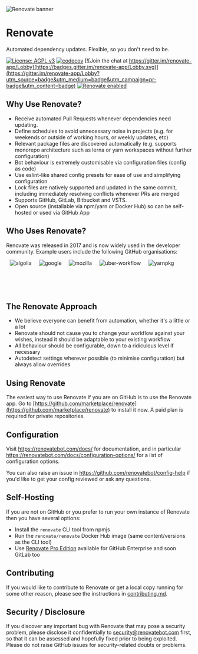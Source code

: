 ![Renovate banner](https://renovatebot.com/images/design/header_small.jpg)

# Renovate

Automated dependency updates. Flexible, so you don't need to be.

[![License: AGPL v3](https://img.shields.io/badge/License-AGPL%20v3-blue.svg)](https://raw.githubusercontent.com/renovatebot/renovate/master/license)
[![codecov](https://codecov.io/gh/renovatebot/renovate/branch/master/graph/badge.svg)](https://codecov.io/gh/renovatebot/renovate)
[![Join the chat at https://gitter.im/renovate-app/Lobby](https://badges.gitter.im/renovate-app/Lobby.svg)](https://gitter.im/renovate-app/Lobby?utm_source=badge&utm_medium=badge&utm_campaign=pr-badge&utm_content=badge)
[![Renovate enabled](https://img.shields.io/badge/renovate-enabled-brightgreen.svg)](https://renovatebot.com/)

## Why Use Renovate?

- Receive automated Pull Requests whenever dependencies need updating.
- Define schedules to avoid unnecessary noise in projects (e.g. for weekends or outside of working hours, or weekly updates, etc)
- Relevant package files are discovered automatically (e.g. supports
  monorepo architecture such as lerna or yarn workspaces without further configuration)
- Bot behaviour is extremely customisable via configuration files (config as code)
- Use eslint-like shared config presets for ease of use and simplifying configuration
- Lock files are natively supported and updated in the same commit, including immediately resolving conflicts whenever PRs are merged
- Supports GitHub, GitLab, Bitbucket and VSTS.
- Open source (installable via npm/yarn or Docker Hub) so can be self-hosted or used via GitHub App

## Who Uses Renovate?

Renovate was released in 2017 and is now widely used in the developer community. Example users include the following GitHub organisations:

[<img align="left" src="https://avatars1.githubusercontent.com/u/2034458?s=80&v=4" alt="algolia" title="algolia" hspace="10"/>](https://github.com/algolia)
[<img align="left" src="https://avatars0.githubusercontent.com/u/1342004?s=80&v=4" alt="google" title="google" hspace="10"/>](https://github.com/google)
[<img align="left" src="https://avatars2.githubusercontent.com/u/131524?s=80&v=4" alt="mozilla" title="mozilla" hspace="10"/>](https://github.com/mozilla)
[<img align="left" src="https://avatars2.githubusercontent.com/u/33676472?s=80&v=4" alt="uber-workflow" title="uber-workflow" hspace="10"/>](https://github.com/uber-workflow)
[<img align="left" src="https://avatars1.githubusercontent.com/u/22247014?s=80&v=4" alt="yarnpkg" title="yarnpkg" hspace="10"/>](https://github.com/yarnpkg)

<br /><br /><br /><br /><br />

## The Renovate Approach

- We believe everyone can benefit from automation, whether it's a little or a lot
- Renovate should not cause you to change your workflow against your wishes, instead it should be adaptable to your existing workflow
- All behaviour should be configurable, down to a ridiculous level if necessary
- Autodetect settings wherever possible (to minimise configuration) but always allow overrides

## Using Renovate

The easiest way to use Renovate if you are on GitHub is to use the Renovate app. Go to
[https://github.com/marketplace/renovate](https://github.com/marketplace/renovate) to install
it now. A paid plan is required for private repositories.

## Configuration

Visit https://renovatebot.com/docs/ for documentation, and in particular https://renovatebot.com/docs/configuration-options/ for a list of configuration options.

You can also raise an issue in https://github.com/renovatebot/config-help if you'd like to get your config reviewed or ask any questions.

## Self-Hosting

If you are not on GitHub or you prefer to run your own instance of Renovate then you have several options:

- Install the `renovate` CLI tool from npmjs
- Run the `renovate/renovate` Docker Hub image (same content/versions as the CLI tool)
- Use [Renovate Pro Edition](https://renovatebot.com/pro) available for GitHub Enterprise and soon GitLab too

## Contributing

If you would like to contribute to Renovate or get a local copy running for some other reason, please see the instructions in [contributing.md](.github/contributing.md).

## Security / Disclosure

If you discover any important bug with Renovate that may pose a security problem, please disclose it confidentially to security@renovatebot.com first, so that it can be assessed and hopefully fixed prior to being exploited. Please do not raise GitHub issues for security-related doubts or problems.
